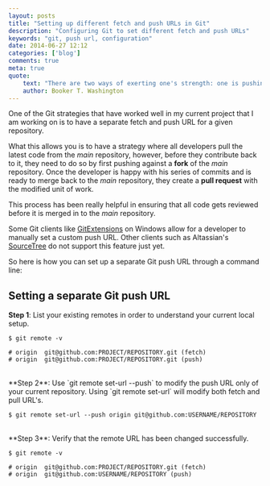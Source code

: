 ```yaml
---
layout: posts
title: "Setting up different fetch and push URLs in Git"
description: "Configuring Git to set different fetch and push URLs"
keywords: "git, push url, configuration"
date: 2014-06-27 12:12
categories: ['blog']
comments: true
meta: true
quote:
    text: "There are two ways of exerting one's strength: one is pushing down, the other is pulling up."
    author: Booker T. Washington
---
```

One of the Git strategies that have worked well in my current project that I am working on is to have a separate
fetch and push URL for a given repository.

What this allows you is to have a strategy where all developers pull the latest code from the _main_ repository, 
however, before they contribute back to it, they need to do so by first pushing against a **fork** of the _main_ 
repository. Once the developer is happy with his series of commits and is ready to merge back to the _main_
repository, they create a **pull request** with the modified unit of work.

This process has been really helpful in ensuring that all code gets reviewed before it is merged in to the _main_
repository.

Some Git clients like [GitExtensions](https://code.google.com/p/gitextensions/) on Windows allow for a developer to 
manually set a custom push URL. Other clients such as 
Altassian's [SourceTree](https://www.atlassian.com/software/sourcetree) do not support this feature just yet.

So here is how you can set up a separate Git push URL through a command line:

## Setting a separate Git push URL
**Step 1**: List your existing remotes in order to understand your current local setup.

~~~
$ git remote -v

# origin  git@github.com:PROJECT/REPOSITORY.git (fetch)
# origin  git@github.com:PROJECT/REPOSITORY.git (push)
~~~

<br/>
**Step 2**: Use `git remote set-url --push` to modify the push URL only of your current repository. Using `git remote set-url`
will modify both fetch and pull URL's.
   
~~~
$ git remote set-url --push origin git@github.com:USERNAME/REPOSITORY
~~~

<br/>
**Step 3**: Verify that the remote URL has been changed successfully.

~~~
$ git remote -v

# origin  git@github.com:PROJECT/REPOSITORY.git (fetch)
# origin  git@github.com:USERNAME/REPOSITORY (push)
~~~
